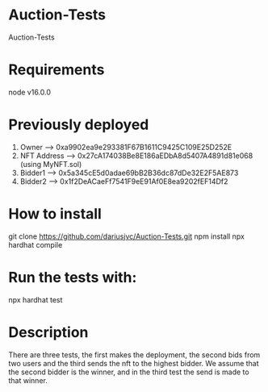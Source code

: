 # Auction-Tests
Auction-Tests

# Requirements
node v16.0.0

# Previously deployed 
1. Owner --> 0xa9902ea9e293381F67B1611C9425C109E25D252E 
2. NFT Address --> 0x27cA174038Be8E186aEDbA8d5407A4891d81e068 (using MyNFT.sol)
3. Bidder1 --> 0x5a345cE5d0adae69bB2B36dc87dDe32E2F5AE873
4. Bidder2 --> 0x1f2DeACaeFf7541F9eE91Af0E8ea9202fEF14Df2

# How to install
git clone https://github.com/dariusjvc/Auction-Tests.git
npm install
npx hardhat compile

# Run the tests with:
npx hardhat test

# Description 
There are three tests, the first makes the deployment, the second bids from two users and the third sends the nft to the highest bidder. We assume that the second bidder is the winner, and in the third test the send is made to that winner.




